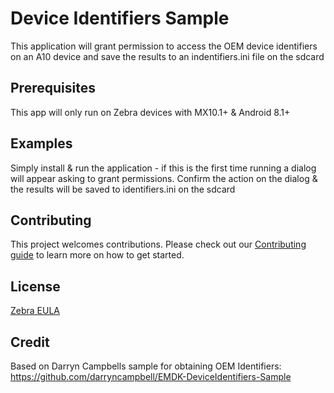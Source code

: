 # Device Identifiers Sample
This application will grant permission to access the OEM device identifiers on an A10 device and save the results to an indentifiers.ini file on the sdcard

## Prerequisites
This app will only run on Zebra devices with MX10.1+ & Android 8.1+

## Examples
Simply install & run the application - if this is the first time running a dialog will appear asking to grant permissions. Confirm the action on the dialog & the results will be saved to identifiers.ini on the sdcard

## Contributing
This project welcomes contributions. Please check out our [Contributing guide](CONTRIBUTING.md) to learn more on how to get started.

## License
[Zebra EULA](ZEBRA_EULA_LICENSE.md)

## Credit
Based on Darryn Campbells sample for obtaining OEM Identifiers: https://github.com/darryncampbell/EMDK-DeviceIdentifiers-Sample

